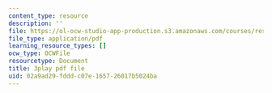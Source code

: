 ```yaml
---
content_type: resource
description: ''
file: https://ol-ocw-studio-app-production.s3.amazonaws.com/courses/res-9-003-brains-minds-and-machines-summer-course-summer-2015/02a9ad29fdddc07e165726017b5024ba_pquNMjlgPwI.pdf
file_type: application/pdf
learning_resource_types: []
ocw_type: OCWFile
resourcetype: Document
title: 3play pdf file
uid: 02a9ad29-fddd-c07e-1657-26017b5024ba
---
```

